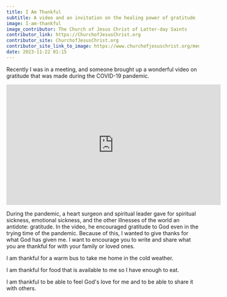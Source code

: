 ```yaml
---
title: I Am Thankful
subtitle: A video and an invitation on the healing power of gratitude
image: I-am-thankful
image_contributor: The Church of Jesus Christ of Latter-day Saints
contributor_link: https://ChurchofJesusChrist.org
contributor_site: ChurchofJesusChrist.org
contributor_site_link_to_image: https://www.churchofjesuschrist.org/media/video/2020-11-1100-president-russell-m-nelson-on-the-healing-power-of-gratitude?lang=eng
date: 2023-11-22 01:15
---
```


Recently I was in a meeting, and someone brought up a wonderful video on gratitude that was made during the COVID-19 pandemic.

<iframe width="560" height="315" src="https://www.youtube.com/embed/i51gcWCs-Ho?si=VrkUmrtFuDy3igrh" title="YouTube video player" frameborder="0" allow="accelerometer; autoplay; clipboard-write; encrypted-media; gyroscope; picture-in-picture; web-share" allowfullscreen></iframe>

During the pandemic, a heart surgeon and spiritual leader gave for spiritual sickness, emotional sickness, and the other illnesses of the world an antidote: gratitude. In the video, he encouraged gratitude to God even in the trying time of the pandemic. Because of this, I wanted to give thanks for what God has given me. I want to encourage you to write and share what you are thankful for with your family or loved ones.

I am thankful for a warm bus to take me home in the cold weather.

I am thankful for food that is available to me so I have enough to eat.

I am thankful to be able to feel God's love for me and to be able to share it with others.